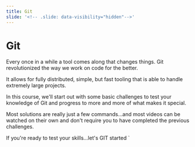 ```yaml
---
title: Git
slide: '<!-- .slide: data-visibility="hidden"-->'
---
```


<!-- .slide: data-state="layout-title" class="bg-dark"-->

# Git

> >


Every once in a while a tool comes along that changes things. Git revolutionized the way we work on code for the better.

It allows for fully distributed, simple, but fast tooling that is able to handle extremely large projects.

In this course, we'll start out with some basic challenges to test your knowledge of Git and progress to more and more of what makes it special.

Most solutions are really just a few commands...and most videos can be watched on their own and don't require you to have completed the previous challenges.

If you're ready to test your skills...let's GIT started
`